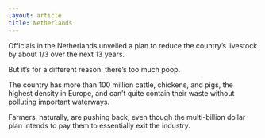 ```yaml
---
layout: article
title: Netherlands
---
```


Officials in the Netherlands unveiled a plan to reduce the country’s livestock by about 1/3 over the next 13 years.

But it’s for a different reason: there’s too much poop.

The country has more than 100 million cattle, chickens, and pigs, the highest density in Europe, and can’t quite contain their waste without polluting important waterways.

Farmers, naturally, are pushing back, even though the multi-billion dollar plan intends to pay them to essentially exit the industry.
